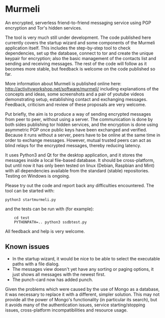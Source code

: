 # Murmeli
An encrypted, serverless friend-to-friend messaging service using PGP encryption and Tor's hidden services.

The tool is very much still under development.  The code published here currently covers the startup wizard and some components of the Murmeli application itself.  This includes the step-by-step tool to check dependencies, set up the database, connect to tor and create the unique keypair for encryption; also the basic management of the contacts list and sending and receiving messages.  The rest of the code will follow as it becomes more stable, but feedback is welcome on the code published so far.

More information about Murmeli is published online here:
    http://activityworkshop.net/software/murmeli/
including explanations of the concepts and ideas, some screenshots and a pair of youtube videos demonstrating setup, establishing contact and exchanging messages.  Feedback, criticism and review of these proposals are very welcome.

Put briefly, the aim is to produce a way of sending encrypted messages from peer to peer, without using a server.  The communication is done by both sides publishing tor hidden services, and the encryption is done using asymmetric PGP once public keys have been exchanged and verified.  Because it runs without a server, peers have to be online at the same time in order to exchange messages.  However, mutual trusted peers can act as blind relays for the encrypted messages, thereby reducing latency.

It uses Python3 and Qt for the desktop application, and it stores the messages inside a local file-based database.  It should be cross-platform, but until now it has only been tested on linux (Debian, Raspbian and Mint) with all dependencies available from the standard (stable) repositories.  Testing on Windows is ongoing.

Please try out the code and report back any difficulties encountered.  The tool can be started with:

	python3 startmurmeli.py

and the tests can be run with (for example):

        cd test
        PYTHONPATH=.. python3 ssdbtest.py

All feedback and help is very welcome.

## Known issues

* In the startup wizard, it would be nice to be able to select the executable paths with a file dialog.
* The messages view doesn't yet have any sorting or paging options, it just shows all messages with the newest first.
* The punch-card now has added punch.

Given the problems which were caused by the use of Mongo as a database, it was necessary
to replace it with a different, simpler solution.  This may not provide all the power of Mongo's
functionality (in particular its search), but it avoids many of the authentication issues,
service starting/stopping issues, cross-platform incompatibilities and resource usage.
